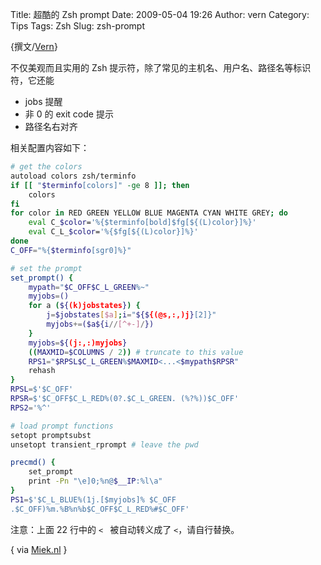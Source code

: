 Title: 超酷的 Zsh prompt
Date: 2009-05-04 19:26
Author: vern
Category: Tips
Tags: Zsh
Slug: zsh-prompt

{撰文/[Vern](http://s5unty.blogspot.com/)}

不仅美观而且实用的 Zsh 提示符，除了常见的主机名、用户名、路径名等标识符，它还能

* jobs 提醒  
* 非 0 的 exit code 提示  
* 路径名右对齐

相关配置内容如下：

```bash
# get the colors  
autoload colors zsh/terminfo  
if [[ "$terminfo[colors]" -ge 8 ]]; then  
    colors  
fi  
for color in RED GREEN YELLOW BLUE MAGENTA CYAN WHITE GREY; do  
    eval C_$color='%{$terminfo[bold]$fg[${(L)color}]%}'  
    eval C_L_$color='%{$fg[${(L)color}]%}'  
done  
C_OFF="%{$terminfo[sgr0]%}"

# set the prompt  
set_prompt() {  
    mypath="$C_OFF$C_L_GREEN%~"  
    myjobs=()  
    for a (${(k)jobstates}) {  
        j=$jobstates[$a];i="${${(@s,:,)j}[2]}"  
        myjobs+=($a${i//[^+-]/})  
    }  
    myjobs=${(j:,:)myjobs}  
    ((MAXMID=$COLUMNS / 2)) # truncate to this value  
    RPS1="$RPSL$C_L_GREEN%$MAXMID<...<$mypath$RPSR"  
    rehash  
}  
RPSL=$'$C_OFF'  
RPSR=$'$C_OFF$C_L_RED%(0?.$C_L_GREEN. (%?%))$C_OFF'  
RPS2='%^'

# load prompt functions  
setopt promptsubst  
unsetopt transient_rprompt # leave the pwd

precmd() {  
    set_prompt  
    print -Pn "\e]0;%n@$__IP:%l\a"  
}  
PS1=$'$C_L_BLUE%(1j.[$myjobs]% $C_OFF
.$C_OFF)%m.%B%n%b$C_OFF$C_L_RED%#$C_OFF'  
```

注意：上面 22 行中的 `< ` 被自动转义成了 `<`，请自行替换。

{ via [Miek.nl](http://www.miek.nl/blog/archives/2008/02/20/my\_zsh\_prompt\_setup/index.html) }
